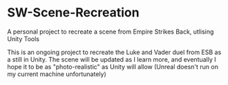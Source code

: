 # SW-Scene-Recreation
A personal project to recreate a scene from Empire Strikes Back, utlising Unity Tools

This is an ongoing project to recreate the Luke and Vader duel from ESB as a still in Unity. 
The scene will be updated as I learn more, and eventually I hope it to be as "photo-realistic" as Unity will allow (Unreal doesn't run on my current machine unfortunately)
